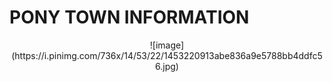 # **PONY TOWN INFORMATION**

<div align="center">
  ![image](https://i.pinimg.com/736x/14/53/22/1453220913abe836a9e5788bb4ddfc56.jpg)
</div> 



